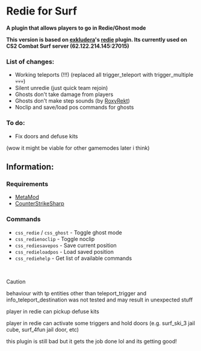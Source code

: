 # Redie for Surf
**A plugin that allows players to go in Redie/Ghost mode**

**This version is based on [exkludera](https://github.com/exkludera)'s [redie](https://github.com/exkludera/cs2-redie) plugin. Its currently used on CS2 Combat Surf server (62.122.214.145:27015)**

### List of changes:
- Working teleports (!!!) (replaced all trigger_teleport with trigger_multiple 💀💀💀)
- Silent unredie (just quick team rejoin)
- Ghosts don't take damage from players
- Ghosts don't make step sounds (by [RoxyRekt](https://github.com/roxyrekt))
- Noclip and save/load pos commands for ghosts

### To do:
- Fix doors and defuse kits

(wow it might be viable for other gamemodes later i think)
<br>

## Information:

### Requirements
- [MetaMod](https://github.com/alliedmodders/metamod-source)
- [CounterStrikeSharp](https://github.com/roflmuffin/CounterStrikeSharp)


### Commands
- `css_redie` / `css_ghost` - Toggle ghost mode
- `css_redienoclip` - Toggle noclip
- `css_rediesavepos` - Save current position
- `css_redieloadpos` - Load saved position
- `css_rediehelp` - Get list of available commands

<br>

> [!CAUTION]
> behaviour with tp entities other than teleport_trigger and info_teleport_destination was not tested and may result in unexpected stuff
> 
>player in redie can pickup defuse kits
>
>player in redie can activate some triggers and hold doors (e.g. surf_ski_3 jail cube, surf_4fun jail door, etc)

this plugin is still bad but it gets the job done lol
and its getting good!
